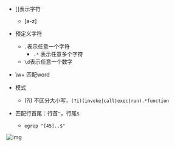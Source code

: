 * []表示字符
  * [a-z]
* 预定义字符
  * `.`表示任意一个字符
    * `.*` 表示任意多个字符
  * `\d`表示任意一个数字
* \w+ 匹配word

* 模式
  * (?i) 不区分大小写，`(?i)(invoke|call|exec|run).*function`


* 匹配行首尾：行首`^`，行尾`$`
  * `egrep "[45]..$"`

![img](https://images2018.cnblogs.com/blog/733013/201809/733013-20180912234030307-1579497375.png)
